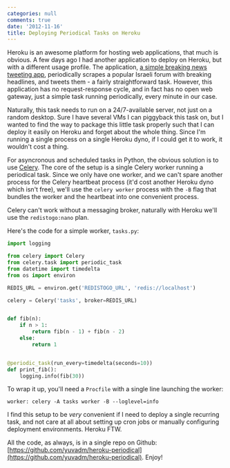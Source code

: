 ```yaml
---
categories: null
comments: true
date: '2012-11-16'
title: Deploying Periodical Tasks on Heroku
---
```


Heroku is an awesome platform for hosting web applications, that much is obvious. A few days ago I had another application to deploy on Heroku, but with a different usage profile. The application, [a simple breaking news tweeting app](https://github.com/yuvadm/rotter-tweets), periodically scrapes a popular Israeli forum with breaking headlines, and tweets them - a fairly straightforward task. However, this application has no request-response cycle, and in fact has no open web gateway, just a simple task running periodically, every minute in our case.

Naturally, this task needs to run on a 24/7-available server, not just on a random desktop. Sure I have several VMs I can piggyback this task on, but I wanted to find the way to package this little task properly such that I can deploy it easily on Heroku and forget about the whole thing. Since I'm running a single process on a single Heroku dyno, if I could get it to work, it wouldn't cost a thing.

For asyncronous and scheduled tasks in Python, the obvious solution is to use [Celery](http://celeryproject.org/). The core of the setup is a single Celery worker running a periodical task. Since we only have one worker, and we can't spare another process for the Celery heartbeat process (it'd cost another Heroku dyno which isn't free), we'll use the `celery worker` process with the `-B` flag that bundles the worker and the heartbeat into one convenient process.

Celery can't work without a messaging broker, naturally with Heroku we'll use the `redistogo:nano` plan.

Here's the code for a simple worker, `tasks.py`:

``` python
import logging

from celery import Celery
from celery.task import periodic_task
from datetime import timedelta
from os import environ

REDIS_URL = environ.get('REDISTOGO_URL', 'redis://localhost')

celery = Celery('tasks', broker=REDIS_URL)


def fib(n):
    if n > 1:
        return fib(n - 1) + fib(n - 2)
    else:
        return 1


@periodic_task(run_every=timedelta(seconds=10))
def print_fib():
    logging.info(fib(30))
```

To wrap it up, you'll need a `Procfile` with a single line launching the worker:

```
worker: celery -A tasks worker -B --loglevel=info
```

I find this setup to be *very* convenient if I need to deploy a single recurring task, and not care at all about setting up cron jobs or manually configuring deployment environments. Heroku FTW.

All the code, as always, is in a single repo on Github: [https://github.com/yuvadm/heroku-periodical](https://github.com/yuvadm/heroku-periodical). Enjoy!
